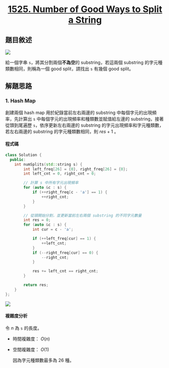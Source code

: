 # <center> [1525. Number of Good Ways to Split a String](https://leetcode.com/problems/number-of-good-ways-to-split-a-string/description/) </center>

## 題目敘述

[![](https://i.imgur.com/RO2fsen.png)](https://i.imgur.com/RO2fsen.png)

給一個字串 `s`，將其分割兩個**不為空**的 substring，若這兩個 substring 的字元種類數相同，則稱為一個 good split，請找出 `s` 有幾個 good split。

## 解題思路

### 1. Hash Map

創建兩個 hash map 用於紀錄當前左右兩邊的 substring 中每個字元的出現頻率，先計算出 `s` 中每個字元的出現頻率和種類數並賦值給左邊的 substring，接著從頭到尾遍歷 `s`，依序更新左右兩邊的 substring 的字元出現頻率和字元種類數，若左右兩邊的 substring 的字元種類數相同，則 $res + 1$ 。

#### 程式碼

```cpp {.line-numbers}
class Solution {
  public:
    int numSplits(std::string s) {
        int left_freq[26] = {0}, right_freq[26] = {0};
        int left_cnt = 0, right_cnt = 0;

        // 計算 s 中所有字元出現頻率
        for (auto &c : s) {
            if (++right_freq[c - 'a'] == 1) {
                ++right_cnt;
            }
        }

        // 從頭開始分割，並更新當前左右兩個 substring 的不同字元數量
        int res = 0;
        for (auto &c : s) {
            int cur = c - 'a';

            if (++left_freq[cur] == 1) {
                ++left_cnt;
            }
            if (--right_freq[cur] == 0) {
                --right_cnt;
            }

            res += left_cnt == right_cnt;
        }

        return res;
    }
};
```

[![](https://i.imgur.com/xbY9xmO.png)](https://i.imgur.com/xbY9xmO.png)

#### 複雜度分析

令 $n$ 為 `s` 的長度。

- 時間複雜度： $O(n)$

- 空間複雜度： $O(1)$

    因為字元種類數最多為 26 種。
